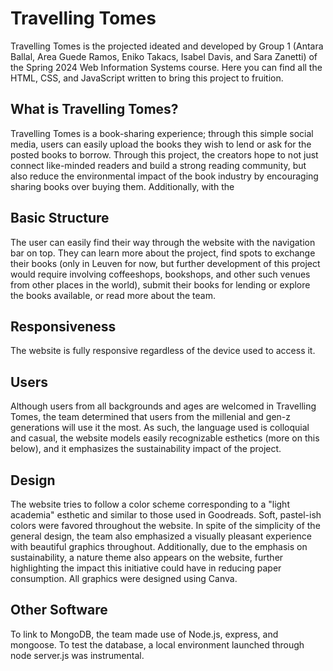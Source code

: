 # Travelling Tomes
Travelling Tomes is the projected ideated and developed by Group 1 (Antara Ballal, Area Guede Ramos, Eniko Takacs, Isabel Davis, and Sara Zanetti) of the Spring 2024 Web Information Systems course. Here you can find all the HTML, CSS, and JavaScript written to bring this project to fruition.

## What is Travelling Tomes?
Travelling Tomes is a book-sharing experience; through this simple social media, users can easily upload the books they wish to lend or ask for the posted books to borrow. Through this project, the creators hope to not just connect like-minded readers and build a strong reading community, but also reduce the environmental impact of the book industry by encouraging sharing books over buying them. Additionally, with the 

## Basic Structure
The user can easily find their way through the website with the navigation bar on top. They can learn more about the project, find spots to exchange their books (only in Leuven for now, but further development of this project would require involving coffeeshops, bookshops, and other such venues from other places in the world), submit their books for lending or explore the books available, or read more about the team. 

## Responsiveness
The website is fully responsive regardless of the device used to access it.

## Users
Although users from all backgrounds and ages are welcomed in Travelling Tomes, the team determined that users from the millenial and gen-z generations will use it the most. As such, the language used is colloquial and casual, the website models easily recognizable esthetics (more on this below), and it emphasizes the sustainability impact of the project. 

## Design
The website tries to follow a color scheme corresponding to a "light academia" esthetic and similar to those used in Goodreads. Soft, pastel-ish colors were favored throughout the website. In spite of the simplicity of the general design, the team also emphasized a visually pleasant experience with beautiful graphics throughout. Additionally, due to the emphasis on sustainability, a nature theme also appears on the website, further highlighting the impact this initiative could have in reducing paper consumption. All graphics were designed using Canva.

## Other Software
To link to MongoDB, the team made use of Node.js, express, and mongoose. To test the database, a local environment launched through node server.js was instrumental.